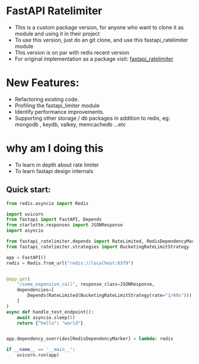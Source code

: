 # FastAPI Ratelimiter

- This is a custom package version, for anyone who want to clone it as module and using it in their project
- To use this version, just do an git clone, and use this fastapi_ratelimiter module
- This version is on par with redis recent version 
- For original implementation as a package visit: [fastapi_ratelimiter](https://github.com/GLEF1X/fastapi-ratelimiter)


# New Features: 
- Refactoring existing code. 
- Profiling the fastapi_limiter module
- Identify performance improvements. 
- Supporting other storage / db packages in addition to redis, eg: mongodb , keydb, valkey, memcachedb ...etc


# why am I doing this
- To learn in depth about rate limiter 
- To learn fastapi design internals


## Quick start:

```python
from redis.asyncio import Redis

import uvicorn
from fastapi import FastAPI, Depends
from starlette.responses import JSONResponse
import asyncio

from fastapi_ratelimiter.depends import RateLimited, RedisDependencyMarker
from fastapi_ratelimiter.strategies import BucketingRateLimitStrategy

app = FastAPI()
redis = Redis.from_url("redis://localhost:6379")


@app.get(
    "/some_expensive_call", response_class=JSONResponse,
    dependencies=[
        Depends(RateLimited(BucketingRateLimitStrategy(rate="1/60s")))
    ]
)
async def handle_test_endpoint():
    await asyncio.sleep(5)
    return {"hello": "world"}


app.dependency_overrides[RedisDependencyMarker] = lambda: redis

if __name__ == '__main__':
    uvicorn.run(app)
```